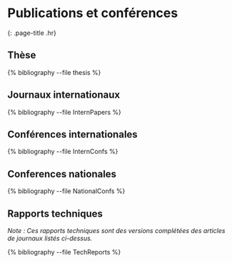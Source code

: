 # Publications et conférences
{: .page-title .hr}

## Thèse

{% bibliography --file thesis %}

## Journaux internationaux

{% bibliography --file InternPapers %}

## Conférences internationales

{% bibliography --file InternConfs %}

## Conferences nationales

{% bibliography --file NationalConfs %}

## Rapports techniques

*Note : Ces rapports techniques sont des versions complétées des articles de journaux listés ci-dessus.*

{% bibliography --file TechReports %}